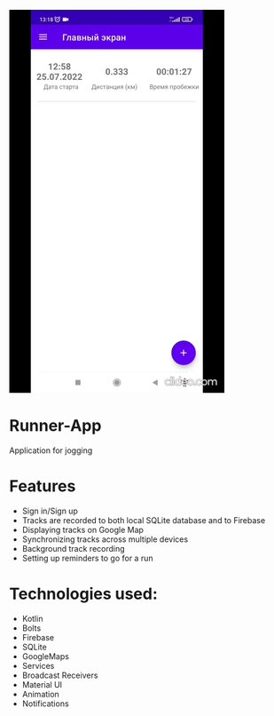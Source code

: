 ![Runner-app](https://github.com/olgaSerg/Runner-app/blob/main/RunnerApp.gif)
# Runner-App
Application for jogging
# Features
- Sign in/Sign up
- Tracks are recorded to both local SQLite database and to Firebase
- Displaying tracks on Google Map
- Synchronizing tracks across multiple devices
- Background track recording
- Setting up reminders to go for a run
# Technologies used:
- Kotlin 
- Bolts 
- Firebase 
- SQLite 
- GoogleMaps 
- Services
- Broadcast Receivers 
- Material UI 
- Animation 
- Notifications

